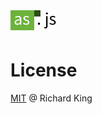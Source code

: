 # ![js-util-as](logo/js-util-as-logo.png)

# License

[MIT](https://opensource.org/licenses/MIT) @ Richard King
